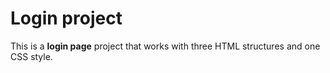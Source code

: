 # Login project
This is a **login page** project that works with three HTML structures and one CSS style.
